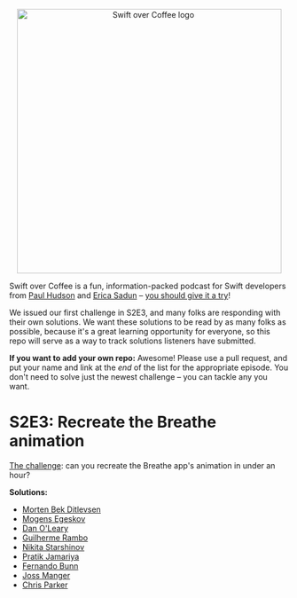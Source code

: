 <p align="center">
    <img src="https://www.hackingwithswift.com/files/swiftovercoffee/logo.png" alt="Swift over Coffee logo" width="477" maxHeight="175" />
</p>


Swift over Coffee is a fun, information-packed podcast for Swift developers from [Paul Hudson](https://twitter.com/twostraws) and [Erica Sadun](https://twitter.com/ericasadun) – [you should give it a try](https://podcasts.apple.com/gb/podcast/swift-over-coffee/id1435076502)!

We issued our first challenge in S2E3, and many folks are responding with their own solutions. We want these solutions to be read by as many folks as possible, because it's a great learning opportunity for everyone, so this repo will serve as a way to track solutions listeners have submitted.

**If you want to add your own repo:** Awesome! Please use a pull request, and put your name and link at the *end* of the list for the appropriate episode. You don't need to solve just the newest challenge – you can tackle any you want.


# S2E3: Recreate the Breathe animation

[The challenge](https://twitter.com/swiftovercoffee/status/1234417974137802754?s=20): can you recreate the Breathe app's animation in under an hour?

**Solutions:**

- [Morten Bek Ditlevsen](https://github.com/mortenbekditlevsen/SwiftOverCoffee3Challenge)
- [Mogens Egeskov](https://github.com/mogens9/BreatheAnimation)
- [Dan O'Leary](https://github.com/GeoMod/ProjectBreathe)
- [Guilherme Rambo](https://github.com/insidegui/BreatheReplica)
- [Nikita Starshinov](https://github.com/nikstar/BreatheChallenge)
- [Pratik Jamariya](https://github.com/Pratik948/BreatheAppChallenge)
- [Fernando Bunn](https://github.com/Bunn/BreatheView)
- [Joss Manger](https://gist.github.com/jwamin/5a3153f00fae86b10e5ec107d2368156)
- [Chris Parker](https://github.com/ChrisParkerWA/Breathe)
